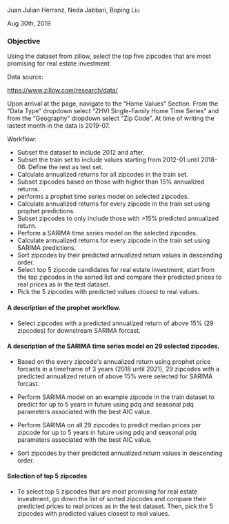 
Juan Julian Herranz, Neda Jabbari, Boping Liu

Aug 30th, 2019


### Objective 

Using the dataset from zillow, select the top five zipcodes that are most promising for real estate investment. 

Data source: 

https://www.zillow.com/research/data/

Upon arrival at the page, navigate to the “Home Values” Section. From the “Data Type” dropdown select “ZHVI Single-Family Home Time Series” and from the “Geography” dropdown select “Zip Code”. At time of writing the lastest month in the data is 2019-07.

Workflow:

- Subset the dataset to include 2012 and after.
- Subset the train set to include values starting from 2012-01 until 2018-06. Define the rest as test set.
- Calculate annualized returns for all zipcodes in the train set. 
- Subset zipcodes based on those with higher than 15% annualized returns. 
- performs a prophet time series model on selected zipcodes.
- Calculate annualized returns for every zipcode in the train set using prophet predictions. 
- Subset zipcodes to only include those with >15% predicted annualized return. 
- Perform a SARIMA time series model on the selected zipcodes.
- Calculate annualized returns for every zipcode in the train set using SARIMA predictions. 
- Sort zipcodes by their predicted annualized return values in descending order. 
- Select top 5 zipcode candidates for real estate investment, start from the top zipcodes in the sorted list and compare their predicted prices to real prices as in the test dataset. 
- Pick the 5 zipcodes with predicted values closest to real values.  


#### A description of the prophet workflow.


- Select zipcodes with a predicted annualized return of above 15% (29 zipcodes) for downstream SARIMA forcast.


#### A description of the SARIMA time series model on 29 selected zipcodes.

- Based on the every zipcode's annualized return using prophet price forcasts in a timeframe of 3 years (2018 until 2021), 29 zipcodes with a predicted annualized return of above 15% were selected for SARIMA forcast.


- Perform SARIMA model on an example zipcode in the train dataset to predict for up to 5 years in future using pdq and seasonal pdq parameters associated with the best AIC value.

- Perform SARIMA on all 29 zipcodes to predict median prices per zipcode for up to 5 years in future using pdq and seasonal pdq parameters associated with the best AIC value. 


- Sort zipcodes by their predicted annualized return values in descending order. 

#### Selection of top 5 zipcodes

- To select top 5 zipcodes that are most promising for real estate investment, go down the list of sorted zipcodes and compare their predicted prices to real prices as in the test dataset. Then, pick the 5 zipcodes with predicted values closest to real values.